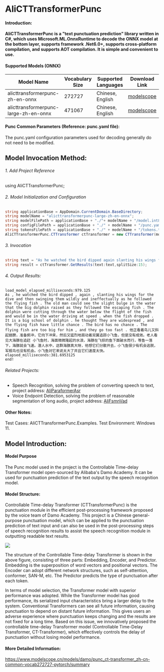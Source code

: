 # AliCTTransformerPunc
#### Introduction:

**AliCTTransformerPunc is a "text punctuation prediction" library written in C#, which uses Microsoft.ML.OnnxRuntime to decode the ONNX model at the bottom layer, supports framework .Net6.0+, supports cross-platform compilation, and supports AOT compilation. It is simple and convenient to use.**

#### Supported Models (ONNX)
| Model Name | Vocabulary Size | Supported Languages | Download Link |
| --- | --- | --- | --- |
| alicttransformerpunc-zh-en-onnx | 272727 | Chinese, English | [modelscope](https://www.modelscope.cn/models/manyeyes/alicttransformerpunc-zh-en-onnx "modelscope") |
| alicttransformerpunc-large-zh-en-onnx | 471067 | Chinese, English | [modelscope](https://www.modelscope.cn/models/manyeyes/alicttransformerpunc-large-zh-en-onnx "modelscope") |

#### Punc Common Parameters (Reference: punc.yaml file):
The punc.yaml configuration parameters used for decoding generally do not need to be modified.

## Model Invocation Method:

###### 1. Add Project Reference
using AliCTTransformerPunc;

###### 2. Model Initialization and Configuration
```csharp
string applicationBase = AppDomain.CurrentDomain.BaseDirectory;
string modelName = "alicttransformerpunc-large-zh-en-onnx";
string modelFilePath = applicationBase + "./"+ modelName + "/model.int8.onnx";
string configFilePath = applicationBase + "./" + modelName + "/punc.yaml";
string tokensFilePath = applicationBase + "./" + modelName + "/tokens.txt";
AliCTTransformerPunc.CTTransformer ctTransformer = new CTTransformer(modelFilePath, configFilePath, tokensFilePath);
```

###### 3. Invocation
```csharp
string text = "As he watched the bird dipped again slanting his wings for the dive and then swinging them wildly and ineffectually as he followed the flying fish The old man could see the slight bulge in the water that the big dolphin raised as they followed the escaping fish The dolphin were cutting through the water below the flight of the fish and would be in the water driving at speed when the fish dropped It is a big school of dolphin he thought They are widespread and the flying fish have little chance The bird has no chance The flying fish are too big for him and they go too fast 他正看着鸟儿又斜起翅 膀准备俯冲它向下冲来然后又猛烈地扇动着双翼追踪小飞鱼但是没有成效老人看见大海豚在追赶小飞鱼时海面微微隆起的水浪海豚在飞掠的鱼下面破水而行等鱼一落下海豚就会飞速潜人水中这群海豚真大呀他想它们分散开去小飞鱼很少有机会逃脱军舰鸟也没有机会小飞鱼对它来说太大了并且它们速度太快";
string result = ctTransformer.GetResults(text:text,splitSize:15);
```

###### 4. Output Results:
```
load_model_elapsed_milliseconds:979.125
As , he watched the bird dipped , again , slanting his wings for the dive and then swinging them wildly and ineffectually as he followed the flying fish . The old man could see the slight bulge in the water that the big dolphin raised as they followed the escaping fish . The dolphin were cutting through the water below the flight of the fish and would be in the water driving at speed . when the fish dropped . It is a big school of dolphin . he thought They are widespread , and the flying fish have little chance . The bird has no chance . The flying fish are too big for him , and they go too fast . 他正看着鸟儿又斜起翅膀，准备俯冲，它向下冲来，然后又猛烈地扇动着双翼追踪小飞鱼，但是没有成效。老人看见大海豚在追赶 小飞鱼时，海面微微隆起的水浪，海豚在飞掠的鱼下面破水而行，等鱼一落下，海豚就会飞速。潜人水中，这群海豚真大呀，他想它们分散开去，小飞鱼很少有机会逃脱，军舰鸟也没有机会。小飞鱼对它来说太大了并且它们速度太快。
elapsed_milliseconds:381.6953125
end!
```

###### Related Projects:
* Speech Recognition, solving the problem of converting speech to text, project address: [AliParaformerAsr](https://github.com/manyeyes/AliParaformerAsr "AliParaformerAsr")
* Voice Endpoint Detection, solving the problem of reasonable segmentation of long audio, project address: [AliFsmnVad](https://github.com/manyeyes/AliFsmnVad "AliFsmnVad")

#### Other Notes:
Test Cases: AliCTTransformerPunc.Examples.
Test Environment: Windows 11.

## Model Introduction:
#### Model Purpose
The Punc model used in the project is the Controllable Time-delay Transformer model open-sourced by Alibaba's Damo Academy. It can be used for punctuation prediction of the text output by the speech recognition model.

#### Model Structure:
Controllable Time-delay Transformer (CTTransformerPunc) is the punctuation module in the efficient post-processing framework proposed by the voice team of Damo Academy. This project is a Chinese general-purpose punctuation model, which can be applied to the punctuation prediction of text input and can also be used in the post-processing steps of speech recognition results to assist the speech recognition module in outputting readable text results.

![](https://www.modelscope.cn/api/v1/models/damo/punc_ct-transformer_zh-cn-common-vocab272727-pytorch/repo?Revision=master&FilePath=fig/struct.png&View=true)

The structure of the Controllable Time-delay Transformer is shown in the above figure, consisting of three parts: Embedding, Encoder, and Predictor. Embedding is the superposition of word vectors and positional vectors. The Encoder can adopt different network structures, such as self-attention, conformer, SAN-M, etc. The Predictor predicts the type of punctuation after each token.

In terms of model selection, the Transformer model with superior performance was adopted. While the Transformer model has good performance, its serialized input characteristics bring a larger delay to the system. Conventional Transformers can see all future information, causing punctuation to depend on distant future information. This gives users an adverse experience where punctuation keeps changing and the results are not fixed for a long time. Based on this issue, we innovatively proposed the controllable time-delay Transformer model (Controllable Time-Delay Transformer, CT-Transformer), which effectively controls the delay of punctuation without losing model performance.

#### More Detailed Information:
https://www.modelscope.cn/models/damo/punc_ct-transformer_zh-cn-common-vocab272727-pytorch/summary
